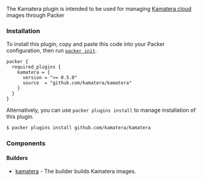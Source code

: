The Kamatera plugin is intended to be used for managing [Kamatera cloud](https://www.kamatera.com/express/compute/) images through Packer

### Installation

To install this plugin, copy and paste this code into your Packer configuration, then run [`packer init`](https://www.packer.io/docs/commands/init).

```hcl
packer {
  required_plugins {
    kamatera = {
      version = ">= 0.5.0"
      source  = "github.com/kamatera/kamatera"
    }
  }
}
```

Alternatively, you can use `packer plugins install` to manage installation of this plugin.

```sh
$ packer plugins install github.com/kamatera/kamatera
```


### Components

#### Builders

- [kamatera](/packer/integrations/Kamatera/kamatera/latest/components/builder/kamatera) - The builder builds Kamatera images.
